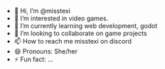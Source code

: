 - 👋 Hi, I’m @misstexi
- 👀 I’m interested in video games.
- 🌱 I’m currently learning web development, godot
- 💞️ I’m looking to collaborate on game projects
- 📫 How to reach me misstexi on discord
- 😄 Pronouns: She/her
- ⚡ Fun fact: ...

<!---
misstexi/misstexi is a ✨ special ✨ repository because its `README.md` (this file) appears on your GitHub profile.
You can click the Preview link to take a look at your changes.
--->
